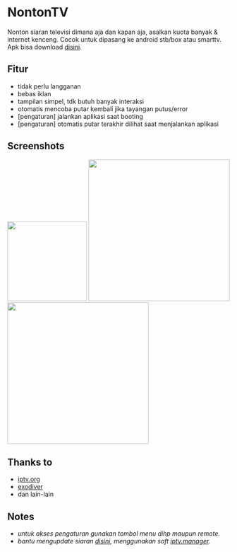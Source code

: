 # NontonTV

Nonton siaran televisi dimana aja dan kapan aja, asalkan kuota banyak & internet kenceng. Cocok untuk dipasang ke android stb/box atau smarttv. Apk bisa download [disini](https://github.com/hariimurti/NontonTV/releases).


## Fitur
- tidak perlu langganan
- bebas iklan
- tampilan simpel, tdk butuh banyak interaksi
- otomatis mencoba putar kembali jika tayangan putus/error
- [pengaturan] jalankan aplikasi saat booting
- [pengaturan] otomatis putar terakhir dilihat saat menjalankan aplikasi


## Screenshots
[<img src="https://github.com/hariimurti/NontonTV/blob/master/screenshot/20200412-115720.jpg" height=180>](https://github.com/hariimurti/NontonTV/blob/master/screenshot/20200412-115720.jpg)
[<img src="https://github.com/hariimurti/NontonTV/blob/master/screenshot/20200412-115727.jpg" width=320>](https://github.com/hariimurti/NontonTV/blob/master/screenshot/20200412-115727.jpg)
[<img src="https://github.com/hariimurti/NontonTV/blob/master/screenshot/20200412-115735.jpg" width=320>](https://github.com/hariimurti/NontonTV/blob/master/screenshot/20200412-115735.jpg)


## Thanks to
- [iptv.org](https://github.com/iptv-org/iptv)
- [exodiver](https://github.com/exodiver/IPTV)
- dan lain-lain


## Notes
- *untuk akses pengaturan gunakan tombol menu dihp maupun remote.*
- *bantu mengupdate siaran [disini](https://github.com/hariimurti/NontonTV/blob/master/json/playlist.json), menggunakan soft [iptv.manager](https://github.com/hariimurti/NontonTV/releases/download/v1.0/IPTV.Manager.zip).*

